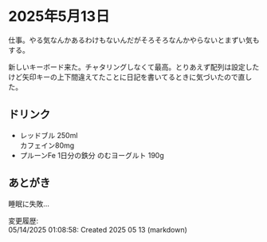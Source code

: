 # 2025年5月13日

仕事。やる気なんかあるわけもないんだがそろそろなんかやらないとまずい気もする。

新しいキーボード来た。チャタリングしなくて最高。とりあえず配列は設定したけど矢印キーの上下間違えてたことに日記を書いてるときに気づいたので直した。

## ドリンク

- レッドブル 250ml  
カフェイン80mg
- プルーンFe 1日分の鉄分 のむヨーグルト 190g

## あとがき

睡眠に失敗…

変更履歴:  
05/14/2025 01:08:58: Created 2025 05 13 (markdown)  
